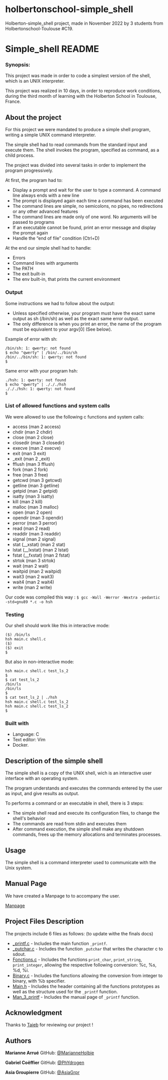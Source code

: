 # holbertonschool-simple_shell

Holberton-simple_shell project, made in November 2022 by 3 students from Holbertonschool-Toulouse #C19.

 # Simple_shell README
 
### Synopsis: 

This project was made in order to code a simplest version of the shell, which is an UNIX interpreter.

This project was realized in 10 days, in order to reproduce work conditions, during the third month of learning with the Holberton School in Toulouse, France.


## About the project

For this project we were mandated to produce a simple shell program, writing a simple UNIX command interpreter.

The simple shell had to read commands from the standard input and execute them.
The shell invokes the program, specified as command, as a child process.

The project was divided into several tasks in order to implement the program progressively.

At first, the program had to:
* Display a prompt and wait for the user to type a command. A command line always ends with a new line
* The prompt is displayed again each time a command has been executed
* The command lines are simple, no semicolons, no pipes, no redirections or any other advanced features
* The command lines are made only of one word. No arguments will be passed to programs
* If an executable cannot be found, print an error message and display the prompt again
* Handle the “end of file” condition (Ctrl+D)

At the end our simple shell had to handle:
* Errors
* Command lines with arguments
* The PATH
* The exit built-in
* The env built-in, that prints the current environment

### Output

Some instructions we had to follow about the output:
* Unless specified otherwise, your program must have the exact same output as sh (/bin/sh) as well as the exact same error output.
* The only difference is when you print an error, the name of the program must be equivalent to your argv[0] (See below).

Example of error with sh:
```$ echo "qwerty" | /bin/sh
/bin/sh: 1: qwerty: not found
$ echo "qwerty" | /bin/../bin/sh
/bin/../bin/sh: 1: qwerty: not found
$
```
Same error with your program hsh:
```$ echo "qwerty" | ./hsh
./hsh: 1: qwerty: not found
$ echo "qwerty" | ./././hsh
./././hsh: 1: qwerty: not found
$
```
### List of allowed functions and system calls

We were allowed to use the following c functions and system calls:
* access (man 2 access)
* chdir (man 2 chdir)
* close (man 2 close)
* closedir (man 3 closedir)
* execve (man 2 execve)
* exit (man 3 exit)
* _exit (man 2 _exit)
* fflush (man 3 fflush)
* fork (man 2 fork)
* free (man 3 free)
* getcwd (man 3 getcwd)
* getline (man 3 getline)
* getpid (man 2 getpid)
* isatty (man 3 isatty)
* kill (man 2 kill)
* malloc (man 3 malloc)
* open (man 2 open)
* opendir (man 3 opendir)
* perror (man 3 perror)
* read (man 2 read)
* readdir (man 3 readdir)
* signal (man 2 signal)
* stat (__xstat) (man 2 stat)
* lstat (__lxstat) (man 2 lstat)
* fstat (__fxstat) (man 2 fstat)
* strtok (man 3 strtok)
* wait (man 2 wait)
* waitpid (man 2 waitpid)
* wait3 (man 2 wait3)
* wait4 (man 2 wait4)
* write (man 2 write)

Our code was compiled this way :
`$ gcc -Wall -Werror -Wextra -pedantic -std=gnu89 *.c -o hsh`

### Testing

Our shell should work like this in interactive mode:
```$ ./hsh
($) /bin/ls
hsh main.c shell.c
($)
($) exit
$
```
But also in non-interactive mode:
```$ echo "/bin/ls" | ./hsh
hsh main.c shell.c test_ls_2
$
$ cat test_ls_2
/bin/ls
/bin/ls
$
$ cat test_ls_2 | ./hsh
hsh main.c shell.c test_ls_2
hsh main.c shell.c test_ls_2
$
```

### Built with

* Language: C
* Text editor: Vim
* Docker.

## Description of the simple shell

The simple shell is a copy of the UNIX shell, wich is an interactive user interface with an operating system.

The program understands and executes the commands entered by the user as input, and give results as output.

To performs a command or an executable in shell, there is 3 steps:
* The simple shell read and execute its configuration files, to change the shell's behavior
* The commands are read from stdin and executes them
* After command execution, the simple shell make any shutdown commands, frees up the memory allocations and terminates processes.

## Usage

The simple shell is a command interpreter used to communicate with the Unix system.

## Manual Page

We have created a Manpage to to accompany the user.

[Manpage](https://github.com/MarianneHolbie/)


## Project Files Description

The projects include 6 files as follows: (to update withe the finals docs)

* [_printf.c](https://github.com/AsiaGrpr/holbertonschool-printf) - Includes the main function `_printf`.
* [_putchar.c](https://github.com/AsiaGrpr/holbertonschool-printf/blob/master/_putchar.c) - Includes the function `_putchar` that writes the character c to sdout.
* [Fonctions.c](https://github.com/AsiaGrpr/holbertonschool-printf/blob/master/fonctions.c) - Includes the functions `print_char`, `print_string`, `print_integer`, allowing the respective following conversion: %c, %s, %d, %i.
* [Binary.c](https://github.com/AsiaGrpr/holbertonschool-printf/blob/master/binary.c) - Includes the functions allowing the conversion from integer to binary, with %b specifier.
* [Main.h](https://github.com/AsiaGrpr/holbertonschool-printf/blob/master/main.h) - Includes the header containing all the functions prototypes as well as the structure used for the `_printf` function.
* [Man_3_printf](https://github.com/AsiaGrpr/holbertonschool-printf/blob/master/man_3_printf) - Includes the manual page of `_printf` function.


## Acknowledgment

Thanks to [Taieb](https://github.com/taiebchaabini) for reviewing our project !

## Authors

**Marianne Arrué**
GitHub: [@MarianneHolbie](https://github.com/MarianneHolbie)

**Gabriel Coëffier**
GitHub: [@PhYdrogen](https://github.com/PhYdrogen/)

**Asia Groupierre**
GitHub: [@AsiaGrpr](https://github.com/AsiaGrpr)
